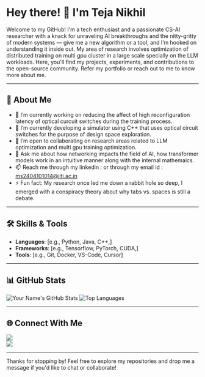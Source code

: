 # Hey there! 👋 I'm Teja Nikhil

Welcome to my GitHub! I'm a tech enthusiast and a passionate CS-AI researcher with a knack for unraveling AI breakthroughs and the nitty-gritty of modern systems — give me a new algorithm or a tool, and I’m hooked on understanding it inside out. My area of research involves optimization of distributed training on multi gpu cluster in a large scale specially on the LLM workloads. Here, you'll find my projects, experiments, and contributions to the open-source community. Refer my portfolio or reach out to me to know more about me.

---

## 🚀 About Me
- 🔭 I’m currently working on reducing the affect of high reconfiguration latency of optical curcuit switches during the training process.
- 🌱 I’m currently developing a simulator using C++ that uses optical circuit switches for the purpose of design space exploration.
- 👯 I’m open to collaborating on research areas related to LLM optimization and multi gpu training optimization.
- 💬 Ask me about how networking impacts the field of AI, how transformer models work in an intuitive manner along with the internal mathemaics.
- 📫 Reach me through my linkedin :  or through my email id : ms2404101014@iiti.ac.in
- ⚡ Fun fact: My research once led me down a rabbit hole so deep, I emerged with a conspiracy theory about why tabs vs. spaces is still a debate. 

---

## 🛠️ Skills & Tools
- **Languages**: [e.g., Python, Java, C++,]
- **Frameworks**: [e.g., Tensorflow, PyTorch, CUDA,]
- **Tools**: [e.g., Git, Docker, VS-Code, Cursor]

---

## 📊 GitHub Stats
![Your Name's GitHub Stats](https://github-readme-stats.vercel.app/api?username=Tejanikhil&show_icons=true&theme=radical)
![Top Languages](https://github-readme-stats.vercel.app/api/top-langs/?username=Tejanikhil-MSR&layout=compact&theme=radical)

---

## 🌐 Connect With Me
[<img src="https://img.shields.io/badge/LinkedIn-0077B5?style=for-the-badge&logo=linkedin&logoColor=white" />](https://www.linkedin.com/in/masabattula-teja-nikhil-408383209/)  
[<img src="https://img.shields.io/badge/Portfolio-000000?style=for-the-badge&logo=About.me&logoColor=white" />](https://tejanikhil-msr.github.io/)

---

Thanks for stopping by! Feel free to explore my repositories and drop me a message if you'd like to chat or collaborate!
